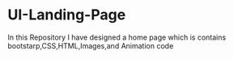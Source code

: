 # UI-Landing-Page
In this Repository I have designed a home page which is contains bootstarp,CSS,HTML,Images,and Animation code
